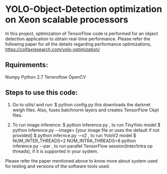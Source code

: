 # YOLO-Object-Detection optimization on Xeon scalable processors

In this project, optimization of TensorFlow code is performed for an object detection application to obtain real-time performance.
Please refer the following paper for all the details regarding performance optimizations,
https://colfaxresearch.com/yolo-optimization/

Rquirements:
------------
Numpy
Python 2.7
Tensroflow 
OpenCV


Steps to use this code:
----------------------

1) Go to utils/ and run:
   $ python config.py 
   this downloads the darknet weigh files. Also, fuses batchnorm layers and creates TensorFlow Ckpt files.

2) To run image inference:
   $ python inference.py , to run TinyYolo model
   $ python inference.py --image= [your image file or uses the default if not provided]
   $ python infernce.py --v2 , to run YoloV2 model
   $ NUM_INTER_THREADS=2 NUM_INTRA_THREADS=8 python inference.py  --par , to run parallel TensorFlow session(Inter/Intra op threads), if it is supported in your system.
   
   
Please refer the paper mentioned above to know more about system used for testing and versions of the software tools used.

  

